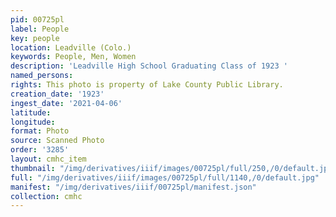```yaml
---
pid: 00725pl
label: People
key: people
location: Leadville (Colo.)
keywords: People, Men, Women
description: 'Leadville High School Graduating Class of 1923 '
named_persons: 
rights: This photo is property of Lake County Public Library.
creation_date: '1923'
ingest_date: '2021-04-06'
latitude: 
longitude: 
format: Photo
source: Scanned Photo
order: '3285'
layout: cmhc_item
thumbnail: "/img/derivatives/iiif/images/00725pl/full/250,/0/default.jpg"
full: "/img/derivatives/iiif/images/00725pl/full/1140,/0/default.jpg"
manifest: "/img/derivatives/iiif/00725pl/manifest.json"
collection: cmhc
---
```

